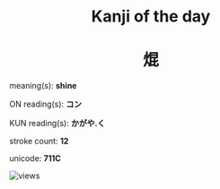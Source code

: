 <h1 align="center">Kanji of the day</h1>
<h1 align="center">焜</h1>
<p align="left">meaning(s): <b>shine</b></p>
<p align="left">ON reading(s): <b>コン</b></p>
<p align="left">KUN reading(s): <b>かがや.く</b></p>
<p align="left">stroke count: <b>12</b></p>
<p align="left">unicode: <b>711C</b></p>
<p align="left"><img src="https://komarev.com/ghpvc/?username=tristanwagner-kanjioftheday&label=Views&color=0e75b6&style=flat" alt="views"/></p>
